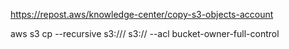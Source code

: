 https://repost.aws/knowledge-center/copy-s3-objects-account

aws s3 cp --recursive s3://<SOURCE BUCKET>/ s3://<DESTINATION BUCKET> --acl bucket-owner-full-control

